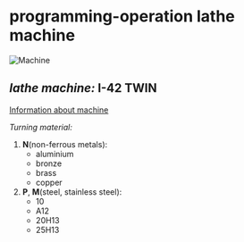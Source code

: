 # programming-operation lathe machine

![Machine](http://www.ttonline.ro/Files/Images/Articole/pg_1.jpg)

## *lathe machine:* **I-42 TWIN**
[Information about machine](https://quick-tech.ru/tokarno_frezernyj_stanok_s_chpu_i-42_twin)

*Turning material:*
1. **N**(non-ferrous metals):
   * aluminium
   * bronze
   * brass
   * copper
2. **P**, **M**(steel, stainless steel):
   * 10
   * A12
   * 20H13
   * 25H13

